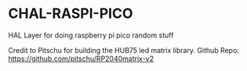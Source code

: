 # CHAL-RASPI-PICO
HAL Layer for doing raspberry pi pico random stuff


Credit to Pitschu for building the HUB75 led matrix library. 
Github Repo: https://github.com/pitschu/RP2040matrix-v2

